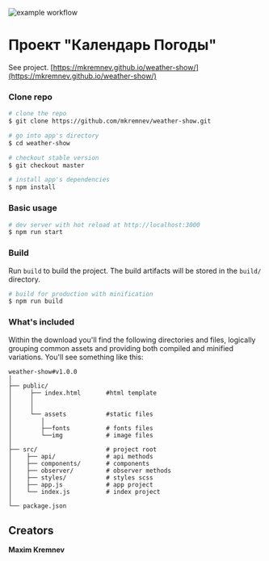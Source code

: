 ![example workflow](https://github.com/mkremnev/weather-show/actions/workflows/check-and-deploy.yml/badge.svg)

# Проект "Календарь Погоды"

See project.
[https://mkremnev.github.io/weather-show/](https://mkremnev.github.io/weather-show/)

### Clone repo

```bash
# clone the repo
$ git clone https://github.com/mkremnev/weather-show.git

# go into app's directory
$ cd weather-show

# checkout stable version
$ git checkout master

# install app's dependencies
$ npm install
```

### Basic usage

```bash
# dev server with hot reload at http://localhost:3000
$ npm run start
```

### Build

Run `build` to build the project. The build artifacts will be stored in the `build/` directory.

```bash
# build for production with minification
$ npm run build
```

### What's included

Within the download you'll find the following directories and files, logically grouping common assets and providing both compiled and minified variations. You'll see something like this:

```
weather-show#v1.0.0
│
├── public/
│     ├── index.html       #html template
│     │
│     │
│     └── assets           #static files
│        │
│        ├──fonts          # fonts files
│        └──img            # image files
│
├── src/                   # project root
│    ├── api/              # api methods
│    ├── components/       # components
│    ├── observer/         # observer methods
│    ├── styles/           # styles scss
│    ├── app.js            # app project
│    └── index.js          # index project
│
└── package.json
```

## Creators

**Maxim Kremnev**
